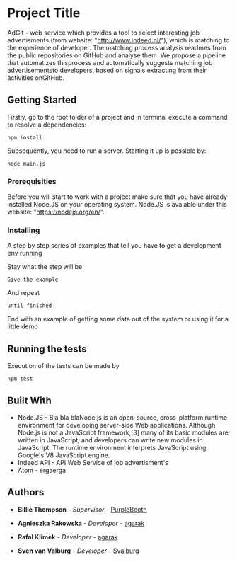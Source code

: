 # Project Title

AdGit - web service which provides a tool to select interesting job advertisments (from website: "http://www.indeed.nl/"),
 which is matching to the experience of developer. The matching process analysis readmes from the public repositories on GitHub and analyse them.
We propose a pipeline that automatizes thisprocess and automatically suggests matching job advertisementsto developers, 
based on signals extracting from their activities onGitHub.

## Getting Started



Firstly, go to the root folder of a project and in terminal execute a command to resolve a dependencies:

```
npm install
```

Subsequently, you need to run a server. Starting it up is possible by:

```
node main.js
```


### Prerequisities

Before you will start to work with a project make sure that you have already installed Node.JS on your operating system.
Node.JS is avaiable under this website: "https://nodejs.org/en/".

### Installing

A step by step series of examples that tell you have to get a development env running

Stay what the step will be

```
Give the example
```

And repeat

```
until finished
```

End with an example of getting some data out of the system or using it for a little demo

## Running the tests

Execution of the tests can be made by

```
npm test
```


## Built With

* Node.JS - Bla bla blaNode.js is an open-source, cross-platform runtime environment for developing server-side Web applications. Although Node.js is not a JavaScript framework,[3] many of its basic modules are written in JavaScript, 
and developers can write new modules in JavaScript. 
The runtime environment interprets JavaScript using Google's V8 JavaScript engine.
* Indeed API - API Web Service of job advertisment's 
* Atom - ergaerga


## Authors

* **Billie Thompson** - *Supervisor* - [PurpleBooth](https://github.com/PurpleBooth)

* **Agnieszka Rakowska** - *Developer* - [agarak](https://github.com/agarak)

* **Rafal Klimek** - *Developer* - [agarak](https://github.com/MKMZ)

* **Sven van Valburg** - *Developer* - [Svalburg](https://github.com/Svalburg)

